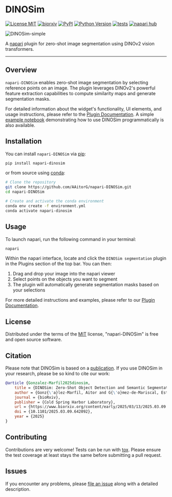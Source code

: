 # DINOSim

[![License MIT](https://img.shields.io/pypi/l/napari-DINOSim.svg?color=blue)](https://github.com/AAitorG/napari-DINOSim/raw/main/LICENSE)
[![biorxiv](https://img.shields.io/badge/bioRxiv-Paper-bd2635.svg)](https://doi.org/10.1101/2025.03.09.642092)
[![PyPI](https://img.shields.io/pypi/v/napari-DINOSim.svg?color=green)](https://pypi.org/project/napari-DINOSim)
[![Python Version](https://img.shields.io/pypi/pyversions/napari-DINOSim.svg?color=green)](https://python.org)
[![tests](https://github.com/AAitorG/napari-DINOSim/workflows/tests/badge.svg)](https://github.com/AAitorG/napari-DINOSim/actions)
[![napari hub](https://img.shields.io/endpoint?url=https://api.napari-hub.org/shields/napari-dinosim)](https://napari-hub.org/plugins/napari-dinosim)

![DINOSim-simple](docs/DINOSim-simplest.png)

A [napari] plugin for zero-shot image segmentation using DINOv2 vision transformers.

----------------------------------

## Overview

`napari-DINOSim` enables zero-shot image segmentation by selecting reference points on an image. The plugin leverages DINOv2's powerful feature extraction capabilities to compute similarity maps and generate segmentation masks.

For detailed information about the widget's functionality, UI elements, and usage instructions, please refer to the [Plugin Documentation](./docs/plugin_documentation.md). A simple [example notebook](./src/DINOSim_example.ipynb) demonstrating how to use DINOSim programmatically is also available.

## Installation

You can install `napari-DINOSim` via [pip]:

```sh
pip install napari-dinosim
```

or from source using [conda]:

```bash
# Clone the repository
git clone https://github.com/AAitorG/napari-DINOSim.git
cd napari-DINOSim

# Create and activate the conda environment
conda env create -f environment.yml
conda activate napari-dinosim
```

## Usage

To launch napari, run the following command in your terminal:

```sh
napari
```

Within the napari interface, locate and click the `DINOSim segmentation` plugin in the Plugins section of the top bar. You can then:
1. Drag and drop your image into the napari viewer
2. Select points on the objects you want to segment
3. The plugin will automatically generate segmentation masks based on your selections

For more detailed instructions and examples, please refer to our [Plugin Documentation](./docs/plugin_documentation.md).

## License

Distributed under the terms of the [MIT] license,
"napari-DINOSim" is free and open source software.

## Citation

Please note that DINOSim is based on a [publication](https://doi.org/10.1101/2025.03.09.642092). If you use DINOSim in your research, please be so kind to cite our work:

```bibtex
@article {Gonzalez-Marfil2025dinosim,
    title = {DINOSim: Zero-Shot Object Detection and Semantic Segmentation on Electron Microscopy Images},
    author = {Gonz{\'a}lez-Marfil, Aitor and G{\'o}mez-de-Mariscal, Estibaliz and Arganda-Carreras, Ignacio},
    journal = {bioRxiv},
    publisher = {Cold Spring Harbor Laboratory},
    url = {https://www.biorxiv.org/content/early/2025/03/13/2025.03.09.642092},
    doi = {10.1101/2025.03.09.642092},
    year = {2025}
}
```

## Contributing

Contributions are very welcome! Tests can be run with [tox]. Please ensure the test coverage at least stays the same before submitting a pull request.

## Issues

If you encounter any problems, please [file an issue](https://github.com/AAitorG/napari-DINOSim/issues) along with a detailed description.

[napari]: https://github.com/napari/napari
[MIT]: http://opensource.org/licenses/MIT
[tox]: https://tox.readthedocs.io/en/latest/
[pip]: https://pypi.org/project/pip/
[conda]: https://docs.conda.io/en/latest/miniconda.html
